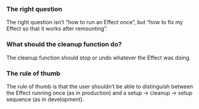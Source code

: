 ### The right question
The right question isn’t “how to run an Effect once”, but “how to fix my Effect so that it works after remounting”.

### What should the cleanup function do?
The cleanup function should stop or undo whatever the Effect was doing.

### The rule of thumb
The rule of thumb is that the user shouldn’t be able to distinguish between the Effect running once (as in production) and a setup → cleanup → setup sequence (as in development).